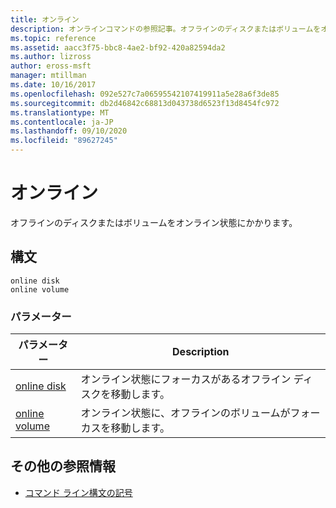 ```yaml
---
title: オンライン
description: オンラインコマンドの参照記事。オフラインのディスクまたはボリュームをオンライン状態にします。
ms.topic: reference
ms.assetid: aacc3f75-bbc8-4ae2-bf92-420a82594da2
ms.author: lizross
author: eross-msft
manager: mtillman
ms.date: 10/16/2017
ms.openlocfilehash: 092e527c7a06595542107419911a5e28a6f3de85
ms.sourcegitcommit: db2d46842c68813d043738d6523f13d8454fc972
ms.translationtype: MT
ms.contentlocale: ja-JP
ms.lasthandoff: 09/10/2020
ms.locfileid: "89627245"
---
```

# <a name="online"></a>オンライン

オフラインのディスクまたはボリュームをオンライン状態にかかります。

## <a name="syntax"></a>構文

```
online disk
online volume
```

### <a name="parameters"></a>パラメーター

| パラメーター | Description |
|--|--|
| [online disk](online-disk.md) | オンライン状態にフォーカスがあるオフライン ディスクを移動します。 |
| [online volume](online-volume.md) | オンライン状態に、オフラインのボリュームがフォーカスを移動します。 |

## <a name="additional-references"></a>その他の参照情報

- [コマンド ライン構文の記号](command-line-syntax-key.md)
